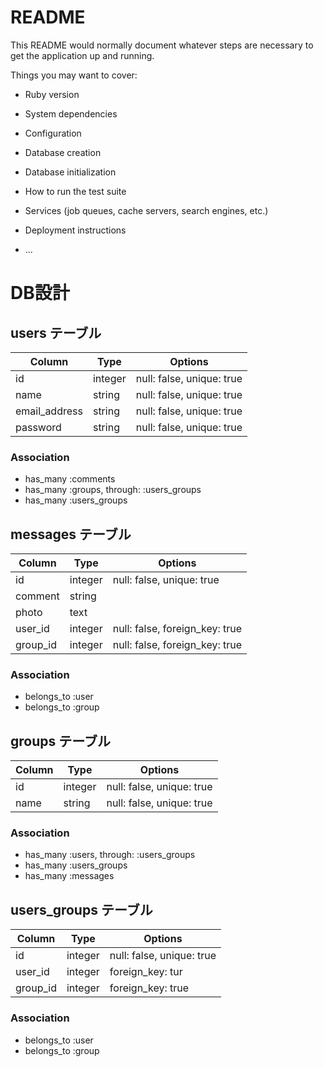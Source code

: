 # README

This README would normally document whatever steps are necessary to get the
application up and running.

Things you may want to cover:

* Ruby version

* System dependencies

* Configuration

* Database creation

* Database initialization

* How to run the test suite

* Services (job queues, cache servers, search engines, etc.)

* Deployment instructions

* ...

# DB設計  

## users テーブル
|Column|Type|Options|
|------|----|-------|
|id|integer|null: false, unique: true|
|name|string|null: false, unique: true|
|email_address|string|null: false, unique: true|
|password|string|null: false, unique: true|
### Association
- has_many :comments
- has_many :groups, through: :users_groups
- has_many :users_groups

## messages テーブル
|Column|Type|Options|
|------|----|-------|
|id|integer|null: false, unique: true|
|comment|string||
|photo|text||
|user_id|integer|null: false, foreign_key: true|
|group_id|integer|null: false, foreign_key: true|
### Association
- belongs_to :user
- belongs_to :group

## groups テーブル
|Column|Type|Options|
|------|----|-------|
|id|integer|null: false, unique: true|
|name|string|null: false, unique: true|
### Association
- has_many :users, through: :users_groups
- has_many :users_groups
- has_many :messages

## users_groups テーブル
|Column|Type|Options|
|------|----|-------|
|id|integer|null: false, unique: true|
|user_id|integer|foreign_key: tur|
|group_id|integer|foreign_key: true|

### Association
- belongs_to :user
- belongs_to :group
